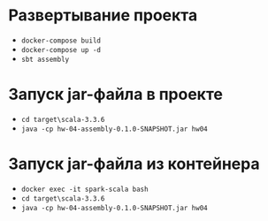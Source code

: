 # Развертывание проекта
- ```docker-compose build```
- ```docker-compose up -d```
- ```sbt assembly```

# Запуск jar-файла в проекте
- ```cd target\scala-3.3.6```
- ```java -cp hw-04-assembly-0.1.0-SNAPSHOT.jar hw04```

# Запуск jar-файла из контейнера
- ```docker exec -it spark-scala bash```
- ```cd target\scala-3.3.6```
- ```java -cp hw-04-assembly-0.1.0-SNAPSHOT.jar hw04```